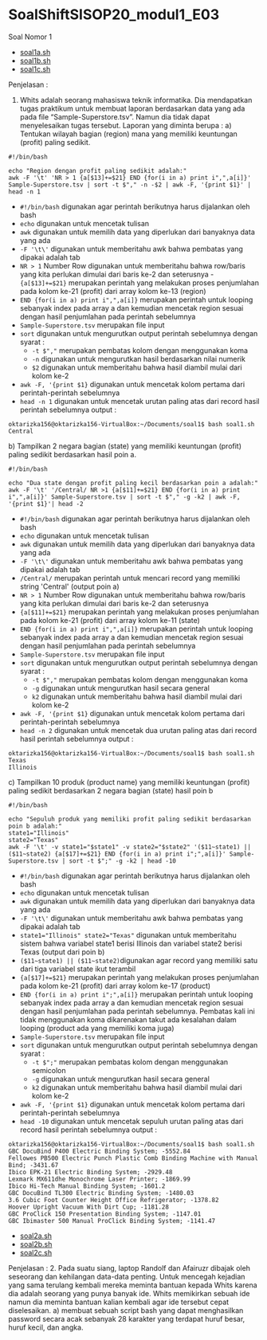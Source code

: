 # SoalShiftSISOP20_modul1_E03
Soal Nomor 1
+ [soal1a.sh](https://github.com/stchffh/SoalShiftSISOP20_modul1_E03/blob/master/soal1/soal1a.sh)
+ [soal1b.sh](https://github.com/stchffh/SoalShiftSISOP20_modul1_E03/blob/master/soal1/soal1b.sh)
+ [soal1c.sh](https://github.com/stchffh/SoalShiftSISOP20_modul1_E03/blob/master/soal1/soal1c.sh)

Penjelasan :
1. Whits adalah seorang mahasiswa teknik informatika. Dia mendapatkan tugas praktikum untuk membuat laporan berdasarkan data yang ada pada file “Sample-Superstore.tsv”. Namun dia tidak dapat menyelesaikan tugas tersebut. Laporan yang diminta berupa :
a) Tentukan wilayah bagian (region) mana yang memiliki keuntungan (profit) paling sedikit.
```
#!/bin/bash

echo "Region dengan profit paling sedikit adalah:"
awk -F '\t' 'NR > 1 {a[$13]+=$21} END {for(i in a) print i",",a[i]}' Sample-Superstore.tsv | sort -t $"," -n -$2 | awk -F, '{print $1}' | head -n 1
```
- `#!/bin/bash` digunakan agar perintah berikutnya harus dijalankan oleh bash
- `echo` digunakan untuk mencetak tulisan
- `awk` digunakan untuk memilih data yang diperlukan dari banyaknya data yang ada
- `-F '\t\'` digunakan untuk memberitahu awk bahwa pembatas yang dipakai adalah tab
- `NR > 1` Number Row digunakan untuk memberitahu bahwa row/baris yang kita perlukan dimulai dari baris ke-2 dan seterusnya
-`{a[$13]+=$21}` merupakan perintah yang melakukan proses penjumlahan pada kolom ke-21 (profit) dari array kolom ke-13 (region)
- `END {for(i in a) print i",",a[i]}` merupakan perintah untuk looping sebanyak index pada array a dan kemudian mencetak region sesuai dengan hasil penjumlahan pada perintah sebelumnya
- `Sample-Superstore.tsv` merupakan file input
- `sort` digunakan untuk mengurutkan output perintah sebelumnya dengan syarat :
  - `-t $","` merupakan pembatas kolom dengan menggunakan koma
  - `-n` digunakan untuk mengurutkan hasil berdasarkan nilai numerik
  - `$2` digunakan untuk memberitahu bahwa hasil diambil mulai dari kolom ke-2
- `awk -F, '{print $1}` digunakan untuk mencetak kolom pertama dari perintah-perintah sebelumnya
- `head -n 1` digunakan untuk mencetak urutan paling atas dari record hasil perintah sebelumnya
output :
```
oktarizka156@oktarizka156-VirtualBox:~/Documents/soal1$ bash soal1.sh
Central
```
b) Tampilkan 2 negara bagian (state) yang memiliki keuntungan (profit) paling sedikit berdasarkan hasil poin a.
```
#!/bin/bash

echo "Dua state dengan profit paling kecil berdasarkan poin a adalah:"
awk -F '\t' '/Central/ NR >1 {a[$11]+=$21} END {for(i in a) print i",",a[i]}' Sample-Superstore.tsv | sort -t $"," -g -k2 | awk -F, '{print $1}'| head -2
```
- `#!/bin/bash` digunakan agar perintah berikutnya harus dijalankan oleh bash
- `echo` digunakan untuk mencetak tulisan
- `awk` digunakan untuk memilih data yang diperlukan dari banyaknya data yang ada
- `-F '\t\'` digunakan untuk memberitahu awk bahwa pembatas yang dipakai adalah tab
- `/Central/` merupakan perintah untuk mencari record yang memiliki string 'Central' (output poin a)
- `NR > 1` Number Row digunakan untuk memberitahu bahwa row/baris yang kita perlukan dimulai dari baris ke-2 dan seterusnya
- `{a[$11]+=$21}` merupakan perintah yang melakukan proses penjumlahan pada kolom ke-21 (profit) dari array kolom ke-11 (state)
- `END {for(i in a) print i",",a[i]}` merupakan perintah untuk looping sebanyak index pada array a dan kemudian mencetak region sesuai dengan hasil penjumlahan pada perintah sebelumnya
- `Sample-Superstore.tsv` merupakan file input
- `sort` digunakan untuk mengurutkan output perintah sebelumnya dengan syarat :
  - `-t $","` merupakan pembatas kolom dengan menggunakan koma
  - `-g` digunakan untuk mengurutkan hasil secara general
  - `k2` digunakan untuk memberitahu bahwa hasil diambil mulai dari kolom ke-2
- `awk -F, '{print $1}` digunakan untuk mencetak kolom pertama dari perintah-perintah sebelumnya
- `head -n 2` digunakan untuk mencetak dua urutan paling atas dari record hasil perintah sebelumnya
output :
```
oktarizka156@oktarizka156-VirtualBox:~/Documents/soal1$ bash soal1.sh
Texas
Illinois
```
c) Tampilkan 10 produk (product name) yang memiliki keuntungan (profit) paling sedikit berdasarkan 2 negara bagian (state) hasil poin b
```
#!/bin/bash

echo "Sepuluh produk yang memiliki profit paling sedikit berdasarkan poin b adalah:"
state1="Illinois"
state2="Texas"
awk -F '\t' -v state1="$state1" -v state2="$state2" '($11~state1) || ($11~state2) {a[$17]+=$21} END {for(i in a) print i";",a[i]}' Sample-Superstore.tsv | sort -t $";" -g -k2 | head -10
```
- `#!/bin/bash` digunakan agar perintah berikutnya harus dijalankan oleh bash
- `echo` digunakan untuk mencetak tulisan
- `awk` digunakan untuk memilih data yang diperlukan dari banyaknya data yang ada
- `-F '\t\'` digunakan untuk memberitahu awk bahwa pembatas yang dipakai adalah tab
- `state1="Illinois" state2="Texas"` digunakan untuk memberitahu sistem bahwa variabel state1 berisi Illinois dan variabel state2 berisi Texas (output dari poin b)
- `($11~state1) || ($11~state2)`digunakan agar record yang memiliki satu dari tiga variabel state ikut terambil
- `{a[$17]+=$21}` merupakan perintah yang melakukan proses penjumlahan pada kolom ke-21 (profit) dari array kolom ke-17 (product)
- `END {for(i in a) print i";",a[i]}` merupakan perintah untuk looping sebanyak index pada array a dan kemudian mencetak region sesuai dengan hasil penjumlahan pada perintah sebelumnya. Pembatas kali ini tidak menggunakan koma dikarenakan takut ada kesalahan dalam looping (product ada yang memiliki koma juga)
- `Sample-Superstore.tsv` merupakan file input
- `sort` digunakan untuk mengurutkan output perintah sebelumnya dengan syarat :
  - `-t $";"` merupakan pembatas kolom dengan menggunakan semicolon
  - `-g` digunakan untuk mengurutkan hasil secara general
  - `k2` digunakan untuk memberitahu bahwa hasil diambil mulai dari kolom ke-2
- `awk -F, '{print $1}` digunakan untuk mencetak kolom pertama dari perintah-perintah sebelumnya
- `head -10` digunakan untuk mencetak sepuluh urutan paling atas dari record hasil perintah sebelumnya
output :
```
oktarizka156@oktarizka156-VirtualBox:~/Documents/soal1$ bash soal1.sh
GBC DocuBind P400 Electric Binding System; -5552.84
Fellowes PB500 Electric Punch Plastic Comb Binding Machine with Manual Bind; -3431.67
Ibico EPK-21 Electric Binding System; -2929.48
Lexmark MX611dhe Monochrome Laser Printer; -1869.99
Ibico Hi-Tech Manual Binding System; -1601.2
GBC DocuBind TL300 Electric Binding System; -1480.03
3.6 Cubic Foot Counter Height Office Refrigerator; -1378.82
Hoover Upright Vacuum With Dirt Cup; -1181.28
GBC ProClick 150 Presentation Binding System; -1147.01
GBC Ibimaster 500 Manual ProClick Binding System; -1141.47
```
+ [soal2a.sh](https://github.com/stchffh/SoalShiftSISOP20_modul1_E03/blob/master/soal2/soal2a.sh)
+ [soal2b.sh](https://github.com/stchffh/SoalShiftSISOP20_modul1_E03/blob/master/soal2/soal2b.sh)
+ [soal2c.sh](https://github.com/stchffh/SoalShiftSISOP20_modul1_E03/blob/master/soal2/soal2c.sh)

Penjelasan :
2. Pada suatu siang, laptop Randolf dan Afairuzr dibajak oleh seseorang dan kehilangan data-data penting. Untuk mencegah kejadian yang sama terulang kembali mereka meminta bantuan kepada Whits karena dia adalah seorang yang punya banyak ide. Whits memikirkan sebuah ide namun dia meminta bantuan kalian kembali agar ide tersebut cepat diselesaikan.
a) membuat sebuah script bash yang dapat menghasilkan password secara acak sebanyak 28 karakter yang terdapat huruf besar, huruf kecil, dan angka.

